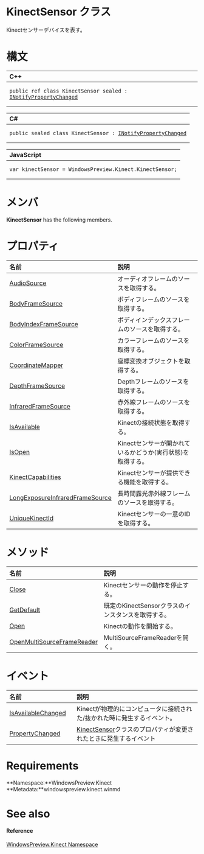 KinectSensor クラス  
==================  


Kinectセンサーデバイスを表す。
<span id="syntaxSection"></span>

構文
======  

<table>
<colgroup>
<col width="100%" />
</colgroup>
<thead>
<tr class="header">
<th align="left">C++</th>
</tr>
</thead>
<tbody>
<tr class="odd">
<td align="left"><pre><code>public ref class KinectSensor sealed : <a href="../Data/INotifyPropertyChanged.md">INotifyPropertyChanged</a></code></pre></td>
</tr>
</tbody>
</table>

<table>
<colgroup>
<col width="100%" />
</colgroup>
<thead>
<tr class="header">
<th align="left">C#</th>
</tr>
</thead>
<tbody>
<tr class="odd">
<td align="left"><pre><code>public sealed class KinectSensor : <a href="../Data/INotifyPropertyChanged.md">INotifyPropertyChanged</a></code></pre></td>
</tr>
</tbody>
</table>

<table>
<colgroup>
<col width="100%" />
</colgroup>
<thead>
<tr class="header">
<th align="left">JavaScript</th>
</tr>
</thead>
<tbody>
<tr class="odd">
<td align="left"><pre><code>var kinectSensor = WindowsPreview.Kinect.KinectSensor;</code></pre></td>
</tr>
</tbody>
</table>

<span id="classMembersSection"></span>

メンバ
=======  

**KinectSensor** has the following members.  

<span id="publicpropertiesSection"></span>

プロパティ
==========  

<table>
<colgroup>
<col width="30%" />
<col width="60%" />
</colgroup>
<thead>
<tr class="header">
<th align="left">名前</th>
<th align="left">説明</th>
</tr>
</thead>
<tbody>
<tr class="odd">
<td align="left"><a href="KinectSensor_Class/Properties/AudioSource_Property.md">AudioSource</a></td>
<td align="left">オーディオフレームのソースを取得する。</td>
</tr>
<tr class="even">
<td align="left"><a href="KinectSensor_Class/Properties/BodyFrameSource_Property.md">BodyFrameSource</a></td>
<td align="left">ボディフレームのソースを取得する。</td>
</tr>
<tr class="odd">
<td align="left"><a href="KinectSensor_Class/Properties/BodyIndexFrameSource.md">BodyIndexFrameSource</a></td>
<td align="left">ボディインデックスフレームのソースを取得する。</td>
</tr>
<tr class="even">
<td align="left"><a href="KinectSensor_Class/Properties/ColorFrameSource_Property.md">ColorFrameSource</a></td>
<td align="left">カラーフレームのソースを取得する。</td>
</tr>
<tr class="odd">
<td align="left"><a href="KinectSensor_Class/Properties/CoordinateMapper_Property.md">CoordinateMapper</a></td>
<td align="left">座標変換オブジェクトを取得する。</td>
</tr>
<tr class="even">
<td align="left"><a href="KinectSensor_Class/Properties/DepthFrameSource_Property.md">DepthFrameSource</a></td>
<td align="left">Depthフレームのソースを取得する。</td>
</tr>
<tr class="odd">
<td align="left"><a href="KinectSensor_Class/Properties/InfraredFrameSource_Property.md">InfraredFrameSource</a></td>
<td align="left">赤外線フレームのソースを取得する。</td>
</tr>
<tr class="even">
<td align="left"><a href="KinectSensor_Class/Properties/IsAvailable_Property.md">IsAvailable</a></td>
<td align="left">Kinectの接続状態を取得する。</td>
</tr>
<tr class="odd">
<td align="left"><a href="KinectSensor_Class/Properties/IsOpen_Property.md">IsOpen</a></td>
<td align="left">Kinectセンサーが開かれているかどうか(実行状態)を取得する。</td>
</tr>
<tr class="even">
<td align="left"><a href="KinectSensor_Class/Properties/KinectCapabilities_Property.md">KinectCapabilities</a></td>
<td align="left">Kinectセンサーが提供できる機能を取得する。</td>
</tr>
<tr class="odd">
<td align="left"><a href="KinectSensor_Class/Properties/LongExposureInfraredFrameS.md">LongExposureInfraredFrameSource</a></td>
<td align="left">長時間露光赤外線フレームのソースを取得する。</td>
</tr>

<!-- いまはない
<tr class="even">
<td align="left"><a href="KinectSensor_Class/Properties/Sensors_Property.md">Sensors</a></td>
<td align="left">利用可能なKinectセンサーのリストを取得する。</td>
</tr>
-->

<tr class="odd">
<td align="left"><a href="KinectSensor_Class/Properties/UniqueKinectId_Property.md">UniqueKinectId</a></td>
<td align="left">Kinectセンサーの一意のIDを取得する。</td>
</tr>
</tbody>
</table>

<span id="publicmethodsSection"></span>

メソッド
=======  

<table>
<colgroup>
<col width="30%" />
<col width="60%" />
</colgroup>
<thead>
<tr class="header">
<th align="left">名前</th>
<th align="left">説明</th>
</tr>
</thead>
<tbody>
<tr class="odd">
<td align="left"><a href="KinectSensor_Class/Methods/Close_Method.md">Close</a></td>
<td align="left">Kinectセンサーの動作を停止する。</td>
</tr>
<tr class="even">
<td align="left"><a href="KinectSensor_Class/Methods/GetDefault_Method.md">GetDefault</a></td>
<td align="left">既定のKinectSensorクラスのインスタンスを取得する。</td>
</tr>
<tr class="odd">
<td align="left"><a href="KinectSensor_Class/Methods/Open_Method.md">Open</a></td>
<td align="left">Kinectの動作を開始する。</td>
</tr>
<tr class="even">
<td align="left"><a href="KinectSensor_Class/Methods/OpenMultiSourceFrameReader.md">OpenMultiSourceFrameReader</a></td>
<td align="left">MultiSourceFrameReaderを開く。</td>
</tr>
</tbody>
</table>

<span id="publiceventsSection"></span>

イベント
======  

<table>
<colgroup>
<col width="30%" />
<col width="60%" />
</colgroup>
<thead>
<tr class="header">
<th align="left">名前</th>
<th align="left">説明</th>
</tr>
</thead>
<tbody>
<tr class="odd">
<td align="left"><a href="KinectSensor_Class/Events/IsAvailableChanged_Event.md">IsAvailableChanged</a></td>
<td align="left">Kinectが物理的にコンピュータに接続された/抜かれた時に発生するイベント。</td>
</tr>
<tr class="even">
<td align="left"><a href="KinectSensor_Class/Events/PropertyChanged_Event.md">PropertyChanged</a></td>
<td align="left"><a href="">KinectSensor</a>クラスのプロパティが変更されたときに発生するイベント</td>
</tr>
</tbody>
</table>

<span id="requirements"></span>

Requirements  
============  

**Namespace:**WindowsPreview.Kinect  
**Metadata:**windowspreview.kinect.winmd  

<span id="ID4E3"></span>

See also  
========  

<span id="ID4E5"></span>
#### Reference  

[WindowsPreview.Kinect Namespace](../Kinect.md)  



<!--Please do not edit the data in the comment block below.-->
<!--
TOCTitle : KinectSensor Class
RLTitle : KinectSensor Class
KeywordK : KinectSensor class, about
HelpPriority : 2
TopicType : apiref
KeywordF : WindowsPreview.Kinect.KinectSensor
KeywordF : KinectSensor
KeywordF : WindowsPreview.Kinect.KinectSensor
KeywordA : T:WindowsPreview.Kinect.KinectSensor
AssetID : T:WindowsPreview.Kinect.KinectSensor
Locale : en-us
CommunityContent : 1
APIType : Managed
APILocation : windowspreview.kinect.winmd
APIName : WindowsPreview.Kinect.KinectSensor
TargetOS : Windows
TopicType : kbSyntax
DevLang : VB
DevLang : CSharp
DevLang : JavaScript
DevLang : C++
DocSet : K4Wv2
ProjType : K4Wv2Proj
Technology : Kinect for Windows
Product : Kinect for Windows SDK v2
productversion : 20
-->
